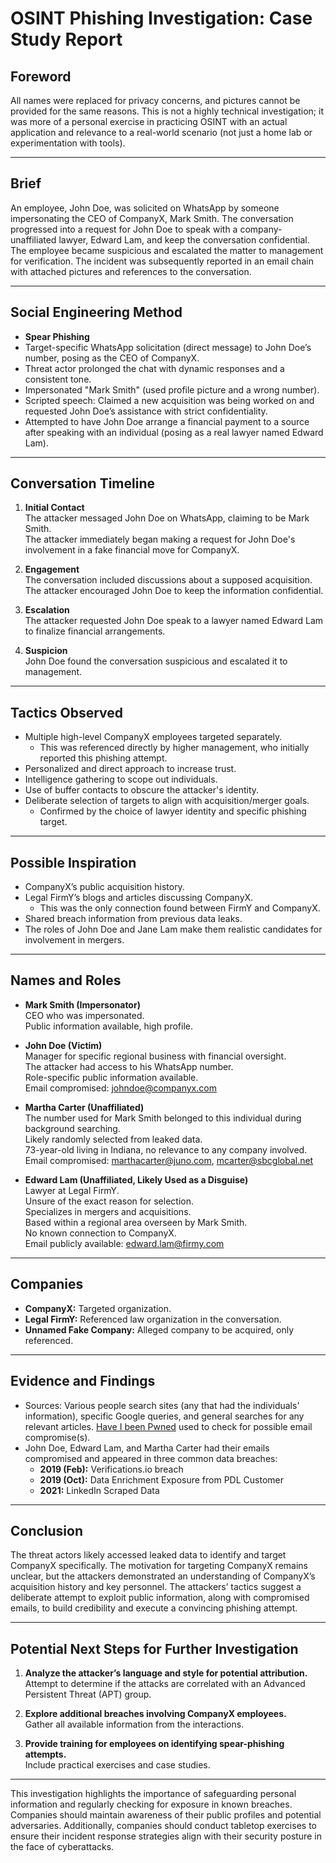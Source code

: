 # OSINT Phishing Investigation: Case Study Report

## Foreword
All names were replaced for privacy concerns, and pictures cannot be provided for the same reasons. This is not a highly technical investigation; it was more of a personal exercise in practicing OSINT with an actual application and relevance to a real-world scenario (not just a home lab or experimentation with tools).

---

## Brief
An employee, John Doe, was solicited on WhatsApp by someone impersonating the CEO of CompanyX, Mark Smith. The conversation progressed into a request for John Doe to speak with a company-unaffiliated lawyer, Edward Lam, and keep the conversation confidential. The employee became suspicious and escalated the matter to management for verification. The incident was subsequently reported in an email chain with attached pictures and references to the conversation.

---

## Social Engineering Method
- **Spear Phishing**
- Target-specific WhatsApp solicitation (direct message) to John Doe’s number, posing as the CEO of CompanyX.
- Threat actor prolonged the chat with dynamic responses and a consistent tone.
- Impersonated "Mark Smith" (used profile picture and a wrong number).
- Scripted speech: Claimed a new acquisition was being worked on and requested John Doe’s assistance with strict confidentiality.
- Attempted to have John Doe arrange a financial payment to a source after speaking with an individual (posing as a real lawyer named Edward Lam).

---

## Conversation Timeline
1. **Initial Contact**  
   The attacker messaged John Doe on WhatsApp, claiming to be Mark Smith.  
   The attacker immediately began making a request for John Doe's involvement in a fake financial move for CompanyX.

2. **Engagement**  
   The conversation included discussions about a supposed acquisition.  
   The attacker encouraged John Doe to keep the information confidential.

3. **Escalation**  
   The attacker requested John Doe speak to a lawyer named Edward Lam to finalize financial arrangements.

4. **Suspicion**  
   John Doe found the conversation suspicious and escalated it to management.

---

## Tactics Observed
- Multiple high-level CompanyX employees targeted separately.
  - This was referenced directly by higher management, who initially reported this phishing attempt.
- Personalized and direct approach to increase trust.
- Intelligence gathering to scope out individuals.
- Use of buffer contacts to obscure the attacker's identity.
- Deliberate selection of targets to align with acquisition/merger goals.
  - Confirmed by the choice of lawyer identity and specific phishing target.

---

## Possible Inspiration
- CompanyX’s public acquisition history.
- Legal FirmY’s blogs and articles discussing CompanyX.
  - This was the only connection found between FirmY and CompanyX.
- Shared breach information from previous data leaks.
- The roles of John Doe and Jane Lam make them realistic candidates for involvement in mergers.

---

## Names and Roles
- **Mark Smith (Impersonator)**  
  CEO who was impersonated.  
  Public information available, high profile.

- **John Doe (Victim)**  
  Manager for specific regional business with financial oversight.  
  The attacker had access to his WhatsApp number.  
  Role-specific public information available.  
  Email compromised: johndoe@companyx.com

- **Martha Carter (Unaffiliated)**  
  The number used for Mark Smith belonged to this individual during background searching.  
  Likely randomly selected from leaked data.  
  73-year-old living in Indiana, no relevance to any company involved.  
  Email compromised: marthacarter@juno.com, mcarter@sbcglobal.net

- **Edward Lam (Unaffiliated, Likely Used as a Disguise)**  
  Lawyer at Legal FirmY.  
  Unsure of the exact reason for selection.  
  Specializes in mergers and acquisitions.  
  Based within a regional area overseen by Mark Smith.  
  No known connection to CompanyX.  
  Email publicly available: edward.lam@firmy.com

---

## Companies
- **CompanyX:** Targeted organization.  
- **Legal FirmY:** Referenced law organization in the conversation.  
- **Unnamed Fake Company:** Alleged company to be acquired, only referenced.

---

## Evidence and Findings
- Sources: Various people search sites (any that had the individuals' information), specific Google queries, and general searches for any relevant articles. [Have I been Pwned](https://haveibeenpwned.com/) used to check for possible email compromise(s).
- John Doe, Edward Lam, and Martha Carter had their emails compromised and appeared in three common data breaches:
  - **2019 (Feb):** Verifications.io breach
  - **2019 (Oct):** Data Enrichment Exposure from PDL Customer
  - **2021:** LinkedIn Scraped Data

---

## Conclusion
The threat actors likely accessed leaked data to identify and target CompanyX specifically. The motivation for targeting CompanyX remains unclear, but the attackers demonstrated an understanding of CompanyX’s acquisition history and key personnel. The attackers’ tactics suggest a deliberate attempt to exploit public information, along with compromised emails, to build credibility and execute a convincing phishing attempt.

---

## Potential Next Steps for Further Investigation
1. **Analyze the attacker’s language and style for potential attribution.**  
   Attempt to determine if the attacks are correlated with an Advanced Persistent Threat (APT) group.

2. **Explore additional breaches involving CompanyX employees.**  
   Gather all available information from the interactions.

3. **Provide training for employees on identifying spear-phishing attempts.**  
   Include practical exercises and case studies.

---

This investigation highlights the importance of safeguarding personal information and regularly checking for exposure in known breaches. Companies should maintain awareness of their public profiles and potential adversaries. Additionally, companies should conduct tabletop exercises to ensure their incident response strategies align with their security posture in the face of cyberattacks.
